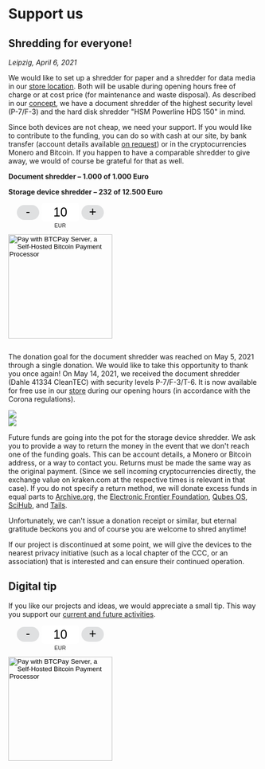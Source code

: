 # Support us

## Shredding for everyone!

_Leipzig, April 6, 2021_

We would like to set up a shredder for paper and a shredder for data media in our [store location](https://proxysto.re). Both will be usable during opening hours free of charge or at cost price (for maintenance and waste disposal). As described in our [concept](konzept.html), we have a document shredder of the highest security level (P-7/F-3) and the hard disk shredder "HSM Powerline HDS 150" in mind.

Since both devices are not cheap, we need your support. If you would like to contribute to the funding, you can do so with cash at our site, by bank transfer (account details available [on request](https://proxysto.re/contact.html)) or in the cryptocurrencies Monero and Bitcoin. If you happen to have a comparable shredder to give away, we would of course be grateful for that as well.

**Document shredder – 1.000 of 1.000 Euro**

<div class="progress mb-3">
	<div class="progress-bar bg-success" role="progressbar" style="width: 100%"></div>
</div>

**Storage device shredder – 232 of 12.500 Euro**

<div class="progress mb-3">
	<div class="progress-bar bg-success" role="progressbar" style="width: 1.856%"></div>
</div>

<div class="my-4 text-center">
	<style> .btcpay-form { display: inline-flex; align-items: center; justify-content: center; } .btcpay-form--inline { flex-direction: row; } .btcpay-form--block { flex-direction: column; } .btcpay-form--inline .submit { margin-left: 15px; } .btcpay-form--block select { margin-bottom: 10px; } .btcpay-form .btcpay-custom-container{ text-align: center; }.btcpay-custom { display: flex; align-items: center; justify-content: center; } .btcpay-form .plus-minus { cursor:pointer; font-size:25px; line-height: 25px; background: #DFE0E1; height: 30px; width: 45px; border:none; border-radius: 60px; margin: auto 5px; display: inline-flex; justify-content: center; } .btcpay-form select { -moz-appearance: none; -webkit-appearance: none; appearance: none; color: currentColor; background: transparent; border:1px solid transparent; display: block; padding: 1px; margin-left: auto; margin-right: auto; font-size: 11px; cursor: pointer; } .btcpay-form select:hover { border-color: #ccc; } .btcpay-form option { color: #000; background: rgba(0,0,0,.1); } .btcpay-input-price { -moz-appearance: textfield; border: none; box-shadow: none; text-align: center; font-size: 25px; margin: auto; border-radius: 5px; line-height: 35px; background: #fff; }.btcpay-input-price::-webkit-outer-spin-button, .btcpay-input-price::-webkit-inner-spin-button { -webkit-appearance: none; margin: 0; } </style>
	<script>
		function handlePlusMinus(event) {
			event.preventDefault();
			const root = event.target.closest('.btcpay-form');
			const el = root.querySelector('.btcpay-input-price');
			const step = parseInt(event.target.dataset.step) || 1;
			const min = parseInt(event.target.dataset.min) || 1;
			const max = parseInt(event.target.dataset.max);
			const type = event.target.dataset.type;
			const price = parseInt(el.value) || min;
			if (type === '-') {
				el.value = price - step < min ? min : price - step;
			} else if (type === '+') {
				el.value = price + step > max ? max : price + step;
			}
		}
		function handlePriceInput(event) {
			event.preventDefault();
			const root = event.target.closest('.btcpay-form');
			const price = parseInt(event.target.dataset.price);
			if (isNaN(event.target.value)) root.querySelector('.btcpay-input-price').value = price;
			const min = parseInt(event.target.getAttribute('min')) || 1;
			const max = parseInt(event.target.getAttribute('max'));
			if (event.target.value < min) {
				event.target.value = min;
			} else if (event.target.value > max) {
				event.target.value = max;
			}
		}
	</script>
	<form method="POST" action="https://pay.proxysto.re/api/v1/invoices" class="btcpay-form btcpay-form--block">
	  <input type="hidden" name="storeId" value="53wEhRv1kSEYRWR5q82UrF56eWSSDRH7bL4iq1RYqoJt" />
	  <input type="hidden" name="orderId" value="Shredder" />
	  <input type="hidden" name="checkoutDesc" value="Shredder – Thank you very much!" />
	  <input type="hidden" name="browserRedirect" value="https://dys2p.com/support.html" />
	  <div class="btcpay-custom-container">
		<div class="btcpay-custom">
		  <button class="plus-minus" type="button" onclick="handlePlusMinus(event);return false" data-type="-" data-step="1" data-min="5" data-max="9999">-</button>
		  <input class="btcpay-input-price" type="number" name="price" min="5" max="9999" step="1" value="10" data-price="10" style="width:3em;" oninput="handlePriceInput(event);return false" />
		  <button class="plus-minus" type="button" onclick="handlePlusMinus(event);return false" data-type="+" data-step="1" data-min="5" data-max="9999">+</button>
		</div>
		<select name="currency">
		  <option value="USD">USD</option>
		  <option value="GBP">GBP</option>
		  <option value="EUR" selected>EUR</option>
		  <option value="BTC">BTC</option>
		</select>
	  </div>
	  <input type="image" class="submit" name="submit" src="https://pay.proxysto.re/img/paybutton/pay.svg" style="width:209px" alt="Pay with BTCPay Server, a Self-Hosted Bitcoin Payment Processor">
	</form>
</div>

The donation goal for the document shredder was reached on May 5, 2021 through a single donation. We would like to take this opportunity to thank you once again! On May 14, 2021, we received the document shredder (Dahle 41334 CleanTEC) with security levels P-7/F-3/T-6. It is now available for free use in our [store](https://proxysto.re) during our opening hours (in accordance with the Corona regulations).

<div class="row">
	<div class="col-sm-6 mb-3">
		<img src="/assets/images/paper-shredder-1.jpg" class="img-fluid">
	</div>
	<div class="col-sm-6 mb-3">
		<img src="/assets/images/paper-shredder-2.jpg" class="img-fluid">
	</div>
</div>

Future funds are going into the pot for the storage device shredder. We ask you to provide a way to return the money in the event that we don't reach one of the funding goals. This can be account details, a Monero or Bitcoin address, or a way to contact you. Returns must be made the same way as the original payment. (Since we sell incoming cryptocurrencies directly, the exchange value on kraken.com at the respective times is relevant in that case). If you do not specify a return method, we will donate excess funds in equal parts to [Archive.org](https://archive.org/donate), the [Electronic Frontier Foundation](https://supporters.eff.org/donate/pu20--WB), [Qubes OS](https://www.qubes-os.org/donate/), [SciHub](https://de.wikipedia.org/wiki/Sci-Hub), and [Tails](https://tails.net/donate/index.de.html).

Unfortunately, we can't issue a donation receipt or similar, but eternal gratitude beckons you and of course you are welcome to shred anytime!

If our project is discontinued at some point, we will give the devices to the nearest privacy initiative (such as a local chapter of the CCC, or an association) that is interested and can ensure their continued operation.

## Digital tip

If you like our projects and ideas, we would appreciate a small tip. This way you support our [current and future activities](https://dys2p.com).

<div class="my-4 text-center">
	<!-- don't repeat style and script -->
	<form method="POST" action="https://pay.proxysto.re/api/v1/invoices" class="btcpay-form btcpay-form--block">
	  <input type="hidden" name="storeId" value="53wEhRv1kSEYRWR5q82UrF56eWSSDRH7bL4iq1RYqoJt" />
	  <input type="hidden" name="orderId" value="Contribution" />
	  <input type="hidden" name="checkoutDesc" value="Contribution – Thank you very much!" />
	  <input type="hidden" name="browserRedirect" value="https://dys2p.com/support.html" />
	  <div class="btcpay-custom-container">
		<div class="btcpay-custom">
		  <button class="plus-minus" type="button" onclick="handlePlusMinus(event);return false" data-type="-" data-step="1" data-min="5" data-max="9999">-</button>
		  <input class="btcpay-input-price" type="number" name="price" min="5" max="9999" step="1" value="10" data-price="10" style="width:3em;" oninput="handlePriceInput(event);return false" />
		  <button class="plus-minus" type="button" onclick="handlePlusMinus(event);return false" data-type="+" data-step="1" data-min="5" data-max="9999">+</button>
		</div>
		<select name="currency">
		  <option value="USD">USD</option>
		  <option value="GBP">GBP</option>
		  <option value="EUR" selected>EUR</option>
		  <option value="BTC">BTC</option>
		</select>
	  </div>
	  <input type="image" class="submit" name="submit" src="https://pay.proxysto.re/img/paybutton/pay.svg" style="width:209px" alt="Pay with BTCPay Server, a Self-Hosted Bitcoin Payment Processor">
	</form>
</div>
